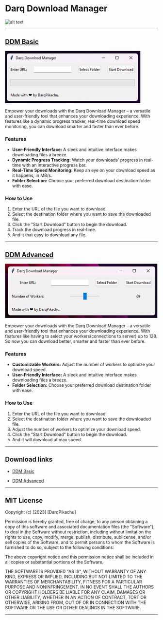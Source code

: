 # Darq Download Manager

![alt text](https://raw.githubusercontent.com/darqpikachu/Darq-Download-Manager/main/DDM.ico?raw=true)

--------------------------------------------------------------------------------------------------

## [DDM Basic](https://github.com/darqpikachu/Darq-Download-Manager/releases/download/DDM-Basic/DDM.Basic.exe)

![alt text](https://raw.githubusercontent.com/darqpikachu/Darq-Download-Manager/main/basic-ui.png?raw=true)

Empower your downloads with the Darq Download Manager – a versatile and user-friendly tool that enhances your downloading experience. With features like a dynamic progress tracker, real-time download speed monitoring, you can download smarter and faster than ever before.


### Features

- **User-Friendly Interface:** A sleek and intuitive interface makes downloading files a breeze.
- **Dynamic Progress Tracking:** Watch your downloads' progress in real-time with an interactive progress bar.
- **Real-Time Speed Monitoring:** Keep an eye on your download speed as it happens, in MB/s.
- **Folder Selection:** Choose your preferred download destination folder with ease.


### How to Use

1. Enter the URL of the file you want to download.
2. Select the destination folder where you want to save the downloaded file.
3. Click the "Start Download" button to begin the download.
4. Track the download progress in real-time.
5. And it that easy to download any file.


--------------------------------------------------------------------------------------------------

## [DDM Advanced](https://github.com/darqpikachu/Darq-Download-Manager/releases/download/DDM-Advanced/DDM.Advanced.exe)

![alt text](https://raw.githubusercontent.com/darqpikachu/Darq-Download-Manager/main/advanced-ui.png?raw=true)

Empower your downloads with the Darq Download Manager – a versatile and user-friendly tool that enhances your downloading experience. With features like having to select your workers(connections to server) up to 128. So now you can download better, smarter and faster than ever before.


### Features

- **Customizable Workers:** Adjust the number of workers to optimize your download speed.
- **User-Friendly Interface:** A sleek and intuitive interface makes downloading files a breeze.
- **Folder Selection:** Choose your preferred download destination folder with ease.


### How to Use

1. Enter the URL of the file you want to download.
2. Select the destination folder where you want to save the downloaded file.
3. Adjust the number of workers to optimize your download speed.
4. Click the "Start Download" button to begin the download.
5. And it will download at max speed.


--------------------------------------------------------------------------------------------------


## Download links

- [DDM Basic](https://github.com/darqpikachu/Darq-Download-Manager/releases/download/DDM-Basic/DDM.Basic.exe)

- [DDM Advanced](https://github.com/darqpikachu/Darq-Download-Manager/releases/download/DDM-Advanced/DDM.Advanced.exe)


--------------------------------------------------------------------------------------------------


## MIT License

Copyright (c) [2023] [DarqPikachu]

Permission is hereby granted, free of charge, to any person obtaining a copy
of this software and associated documentation files (the "Software"), to deal
in the Software without restriction, including without limitation the rights
to use, copy, modify, merge, publish, distribute, sublicense, and/or sell
copies of the Software, and to permit persons to whom the Software is
furnished to do so, subject to the following conditions:

The above copyright notice and this permission notice shall be included in all
copies or substantial portions of the Software.

THE SOFTWARE IS PROVIDED "AS IS", WITHOUT WARRANTY OF ANY KIND, EXPRESS OR
IMPLIED, INCLUDING BUT NOT LIMITED TO THE WARRANTIES OF MERCHANTABILITY,
FITNESS FOR A PARTICULAR PURPOSE AND NONINFRINGEMENT. IN NO EVENT SHALL THE
AUTHORS OR COPYRIGHT HOLDERS BE LIABLE FOR ANY CLAIM, DAMAGES OR OTHER
LIABILITY, WHETHER IN AN ACTION OF CONTRACT, TORT OR OTHERWISE, ARISING FROM,
OUT OF OR IN CONNECTION WITH THE SOFTWARE OR THE USE OR OTHER DEALINGS IN THE
SOFTWARE.


--------------------------------------------------------------------------------------------------
